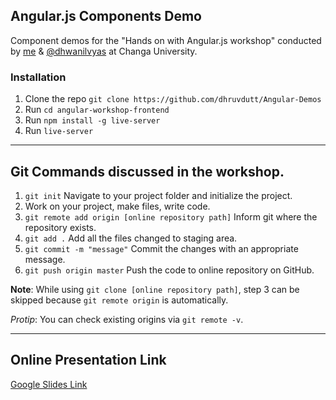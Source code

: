 ## Angular.js Components Demo

Component demos for the "Hands on with Angular.js workshop" conducted by [me](https://github.com/dhruvdutt) & [@dhwanilvyas](https://github.com/dhwanilvyas) at Changa University.

### Installation

1. Clone the repo `git clone https://github.com/dhruvdutt/Angular-Demos`
2. Run `cd angular-workshop-frontend`
3. Run `npm install -g live-server`
4. Run `live-server`

----------------------------------------------------------------------------------------


## Git Commands discussed in the workshop.

1. `git init` Navigate to your project folder and initialize the project.
2. Work on your project, make files, write code.
3. `git remote add origin [online repository path]` Inform git where the repository exists.
4. `git add .` Add all the files changed to staging area.
5. `git commit -m "message"` Commit the changes with an appropriate message.
6. `git push origin master` Push the code to online repository on GitHub.

**Note**: While using `git clone [online repository path]`, step 3 can be skipped because `git remote origin` is automatically.

*Protip*: You can check existing origins via `git remote -v`.


----------------------------------------------------------------------------------------

## Online Presentation Link
[Google Slides Link](https://docs.google.com/presentation/d/1PtqjhgVtIqPSWzk5MbFpZmjKsZWBSiyljp-m_JWfF-M/edit?usp=sharing)
